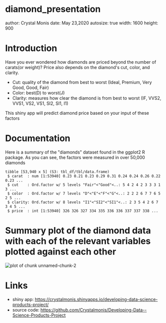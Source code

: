 diamond_presentation
========================================================
author: Crystal Monis
date: May 23,2020
autosize: true
width: 1600
height: 900

Introduction
========================================================
Have you ever wondered how diamonds are priced beyond the number of carats(or weight)? Price also depends on the diamond's cut, color, and clarity.
- Cut: quality of the diamond from best to worst (Ideal, Premium, Very Good, Good, Fair)
- Color: best(D) to worst(J)
- Clarity: measures how clear the diamond is from best to worst (IF, VVS2, VVS1, VS2, VS1, SI2, SI1, I1)

This shiny app will predict diamond price based on your input of these factors

Documentation
========================================================
Here is a summary of the "diamonds" dataset found in the ggplot2 R package. As you can see, the factors were measured in over 50,000 diamonds 

```
tibble [53,940 x 5] (S3: tbl_df/tbl/data.frame)
 $ carat  : num [1:53940] 0.23 0.21 0.23 0.29 0.31 0.24 0.24 0.26 0.22 0.23 ...
 $ cut    : Ord.factor w/ 5 levels "Fair"<"Good"<..: 5 4 2 4 2 3 3 3 1 3 ...
 $ color  : Ord.factor w/ 7 levels "D"<"E"<"F"<"G"<..: 2 2 2 6 7 7 6 5 2 5 ...
 $ clarity: Ord.factor w/ 8 levels "I1"<"SI2"<"SI1"<..: 2 3 5 4 2 6 7 3 4 5 ...
 $ price  : int [1:53940] 326 326 327 334 335 336 336 337 337 338 ...
```

Summary plot of the diamond data with each of the relevant variables plotted against each other
========================================================
![plot of chunk unnamed-chunk-2](diamond_presentation-figure/unnamed-chunk-2-1.png)

Links
========================================================
- shiny app: https://crystalmonis.shinyapps.io/developing-data-science-products-project/
- source code: https://github.com/Crystalmonis/Developing-Data--Science-Products-Project
